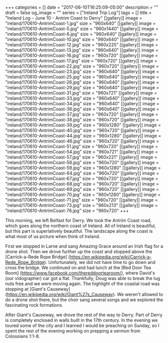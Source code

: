 +++
categories = []
date = "2017-06-10T16:25:09-05:00"
description = ""
draft = false
og_image = ""
series = ["Ireland Trip Log"]
tags = []
title = "Ireland Log - June 10 - Antrim Coast to Derry"
[[gallery]]
  image = "ireland/170610-AntrimCoast-1.jpg"
  size = "960x640"
[[gallery]]
  image = "ireland/170610-AntrimCoast-5.jpg"
  size = "960x1440"
[[gallery]]
  image = "ireland/170610-AntrimCoast-6.jpg"
  size = "960x640"
[[gallery]]
  image = "ireland/170610-AntrimCoast-10.jpg"
    size = "960x640"
[[gallery]]
  image = "ireland/170610-AntrimCoast-12.jpg"
    size = "960x225"
[[gallery]]
  image = "ireland/170610-AntrimCoast-13.jpg"
    size = "960x640"
[[gallery]]
  image = "ireland/170610-AntrimCoast-16.jpg"
    size = "960x720"
[[gallery]]
  image = "ireland/170610-AntrimCoast-17.jpg"
    size = "960x720"
[[gallery]]
  image = "ireland/170610-AntrimCoast-22.jpg"
    size = "960x720"
[[gallery]]
  image = "ireland/170610-AntrimCoast-23.jpg"
    size = "960x640"
[[gallery]]
  image = "ireland/170610-AntrimCoast-25.jpg"
    size = "960x640"
[[gallery]]
  image = "ireland/170610-AntrimCoast-26.jpg"
    size = "960x640"
[[gallery]]
  image = "ireland/170610-AntrimCoast-29.jpg"
    size = "960x640"
[[gallery]]
  image = "ireland/170610-AntrimCoast-31.jpg"
    size = "960x721"
[[gallery]]
  image = "ireland/170610-AntrimCoast-33.jpg"
    size = "960x640"
[[gallery]]
  image = "ireland/170610-AntrimCoast-34.jpg"
    size = "960x640"
[[gallery]]
  image = "ireland/170610-AntrimCoast-36.jpg"
    size = "960x640"
[[gallery]]
  image = "ireland/170610-AntrimCoast-37.jpg"
    size = "960x720"
[[gallery]]
  image = "ireland/170610-AntrimCoast-38.jpg"
    size = "960x720"
[[gallery]]
  image = "ireland/170610-AntrimCoast-39.jpg"
    size = "960x1280"
[[gallery]]
  image = "ireland/170610-AntrimCoast-40.jpg"
    size = "960x720"
[[gallery]]
  image = "ireland/170610-AntrimCoast-44.jpg"
    size = "960x1280"
[[gallery]]
  image = "ireland/170610-AntrimCoast-46.jpg"
    size = "960x720"
[[gallery]]
  image = "ireland/170610-AntrimCoast-51.jpg"
    size = "960x720"
[[gallery]]
  image = "ireland/170610-AntrimCoast-54.jpg"
    size = "960x721"
[[gallery]]
  image = "ireland/170610-AntrimCoast-57.jpg"
    size = "960x221"
[[gallery]]
  image = "ireland/170610-AntrimCoast-58.jpg"
    size = "960x720"
[[gallery]]
  image = "ireland/170610-AntrimCoast-59.jpg"
    size = "960x1280"
[[gallery]]
  image = "ireland/170610-AntrimCoast-64.jpg"
    size = "960x720"
[[gallery]]
  image = "ireland/170610-AntrimCoast-67.jpg"
    size = "960x720"
[[gallery]]
  image = "ireland/170610-AntrimCoast-68.jpg"
    size = "960x720"
[[gallery]]
  image = "ireland/170610-AntrimCoast-69.jpg"
    size = "960x720"
[[gallery]]
  image = "ireland/170610-AntrimCoast-70.jpg"
    size = "960x1280"
[[gallery]]
  image = "ireland/170610-AntrimCoast-71.jpg"
    size = "960x720"
[[gallery]]
  image = "ireland/170610-AntrimCoast-73.jpg"
    size = "960x213"
[[gallery]]
  image = "ireland/170610-AntrimCoast-76.jpg"
    size = "960x720"
+++

This morning, we left Belfast for Derry. We took the Antrim Coast road, which goes along the northern coast of Ireland. All of Ireland is beautiful, but this part is superlatively beautiful. The landscape along the coast is what most of us picture when think of Ireland.

First we stopped in Larne and sang Amazing Grace around an Irish flag for a drone shot. Then we drove further up the coast and stopped above the [Carrick-a-Rede Rope Bridge] (https://en.wikipedia.org/wiki/Carrick-a-Rede_Rope_Bridge). Unfortunately, we did not have time to go down and cross the bridge. We continued on and had lunch at the [Red Door Tea Room] (https://www.facebook.com/thereddoortearoom/), where David's (our vidographer) car got a flat. Thankfully, Doug was able to break the lug nuts free and we were moving again. The highlight of the coastal road was stopping at [Giant's Causeway] (https://en.wikipedia.org/wiki/Giant%27s_Causeway). We weren't allowed to do a drone shot there, but the choir sang several songs and we explored the fascinating rock formations.

After Giant's Causeway, we drove the rest of the way to Derry. Part of Derry is completely enclosed in walls built in the 17th century. In the evening we toured some of the city and I learned I would be preaching on Sunday, so I spent the rest of the evening working on prepping a sermon from Colossians 1:1-8.
